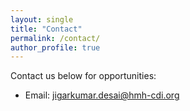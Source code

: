 ```yaml
---
layout: single
title: "Contact"
permalink: /contact/
author_profile: true
---
```


Contact us below for opportunities:
- Email: jigarkumar.desai@hmh-cdi.org 